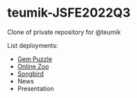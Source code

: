 # teumik-JSFE2022Q3
Clone of private repository for @teumik

List deployments:
- [Gem Puzzle](https://teumik.github.io/teumik-JSFE2022Q3/gem-puzzle/)
- [Online Zoo](https://teumik.github.io/teumik-JSFE2022Q3/online-zoo/pages/main/)
- [Songbird](https://teumik.github.io/teumik-JSFE2022Q3/songbird/)
- News
- Presentation
